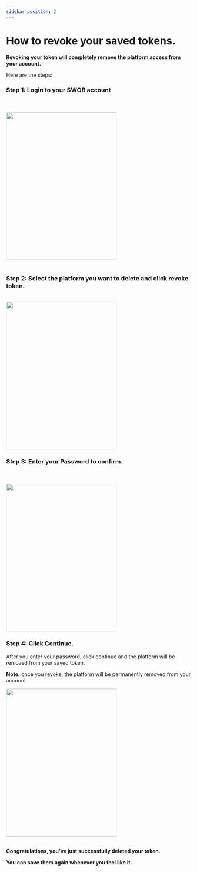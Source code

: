 ```yaml
---
sidebar_position: 2
---
```


# How to revoke your saved tokens.

**Revoking your token will completely remove the platform access from your account.**

Here are the steps:

### Step 1: Login to your SWOB account 

<br/>
<br/>
<img src="/img/Save-Tokens.png" height="400" width="300" />
<br/>
<br/>

### Step 2:  Select the platform you want to delete and click revoke token.
<br/>
<img src="/img/SelectTokenToDelete.png" height="400" width="300" />
<br/>


### Step 3: Enter your Password to confirm.
<br/>
<br/>
<img src="/img/ConfirmDelete.png" height="400" width="300" />
<br/>


### Step 4: Click Continue.

After you enter your password, click continue and the platform will be removed from your saved token. 

**Note:** once you revoke, the platform will be permanently removed from your account.

<img src="/img/DeletedToken.png" height="400" width="300" />
<br/>
<br/>

**Congratulations, you’ve just successfully deleted your token.**

**You can save them again whenever you feel like it.**














